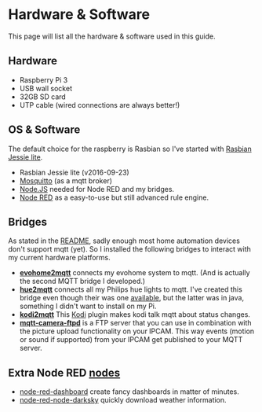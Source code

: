 # Hardware & Software

This page will list all the hardware & software used in this guide.

## Hardware

- Raspberry Pi 3
- USB wall socket
- 32GB SD card
- UTP cable (wired connections are always better!)

## OS & Software

The default choice for the raspberry is Rasbian so I've started with [Rasbian Jessie lite](https://www.raspberrypi.org/downloads/raspbian/).

- Rasbian Jessie lite (v2016-09-23)
- [Mosquitto](https://mosquitto.org) (as a mqtt broker)
- [Node.JS](https://nodejs.org/en/) needed for Node RED and my bridges.
- [Node RED](https://nodered.org) as a easy-to-use but still advanced rule engine.

## Bridges

As stated in the [README](./README.md), sadly enough most home automation devices don't support mqtt (yet). So I installed the following bridges to interact with my current hardware platforms.

- [**evohome2mqtt**](https://github.com/svrooij/evohome2mqtt) connects my evohome system to mqtt. (And is actually the second MQTT bridge I developed.)
- [**hue2mqtt**](https://github.com/svrooij/hue2mqtt) connects all my Philips hue lights to mqtt. I've created this bridge even though their was one [available](https://github.com/owagner/hue2mqtt), but the latter was in java, something I didn't want to install on my Pi.
- [**kodi2mqtt**](https://github.com/owagner/kodi2mqtt) This [Kodi](https://kodi.tv) plugin makes kodi talk mqtt about status changes.
- [**mqtt-camera-ftpd**](https://github.com/stjohnjohnson/mqtt-camera-ftpd) is a FTP server that you can use in combination with the picture upload functionality on your IPCAM. This way events (motion or sound if supported) from your IPCAM get published to your MQTT server.

## Extra Node RED [nodes](https://flows.nodered.org)

-  [node-red-dashboard](https://flows.nodered.org/node/node-red-dashboard) create fancy dashboards in matter of minutes.
-  [node-red-node-darksky](https://flows.nodered.org/node/node-red-node-darksky) quickly download weather information.
